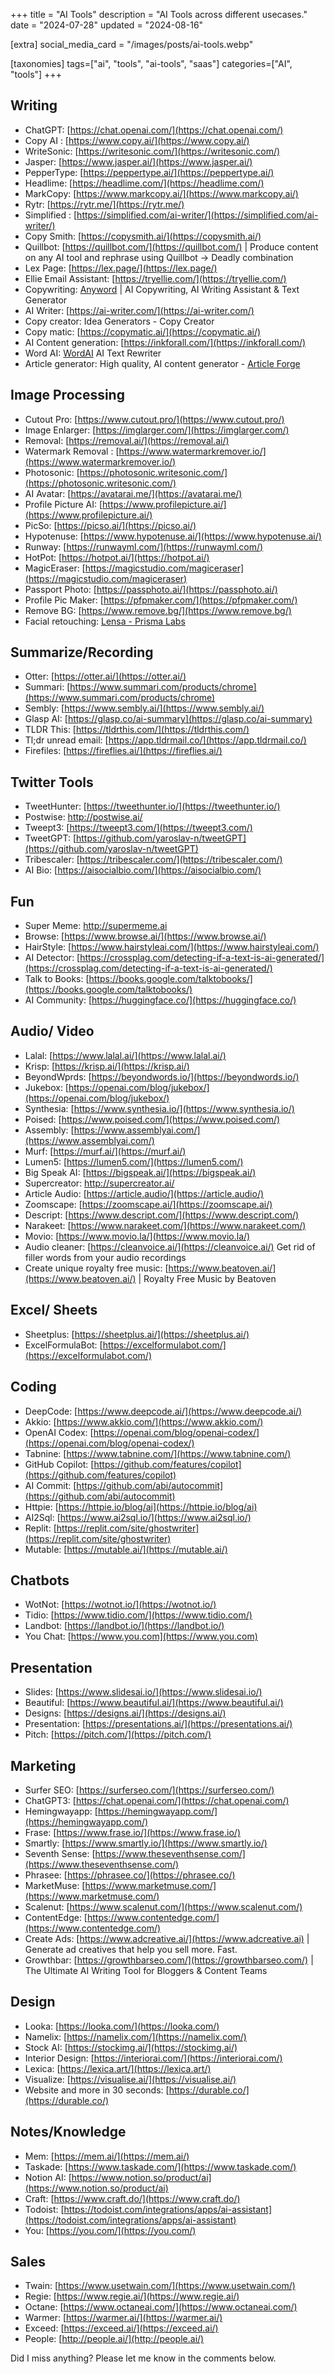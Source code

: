 +++
title = "AI Tools"
description = "AI Tools across different usecases."
date = "2024-07-28"
updated = "2024-08-16"

[extra]
social_media_card = "/images/posts/ai-tools.webp"

[taxonomies]
tags=["ai", "tools", "ai-tools", "saas"]
categories=["AI", "tools"]
+++

## Writing

- ChatGPT: [https://chat.openai.com/](https://chat.openai.com/)
- Copy AI : [https://www.copy.ai/](https://www.copy.ai/)
- WriteSonic: [https://writesonic.com/](https://writesonic.com/)
- Jasper: [https://www.jasper.ai/](https://www.jasper.ai/)
- PepperType: [https://peppertype.ai/](https://peppertype.ai/)
- Headlime: [https://headlime.com/](https://headlime.com/)
- MarkCopy: [https://www.markcopy.ai/](https://www.markcopy.ai/)
- Rytr: [https://rytr.me/](https://rytr.me/)
- Simplified : [https://simplified.com/ai-writer/](https://simplified.com/ai-writer/)
- Copy Smith: [https://copysmith.ai/](https://copysmith.ai/)
- Quillbot: [https://quillbot.com/](https://quillbot.com/) | Produce content on any AI tool and rephrase using Quillbot → Deadly combination
- Lex Page: [https://lex.page/](https://lex.page/)
- Ellie Email Assistant: [https://tryellie.com/](https://tryellie.com/)
- Copywriting: [Anyword](https://anyword.com) | AI Copywriting, AI Writing Assistant & Text Generator
- AI Writer: [https://ai-writer.com/](https://ai-writer.com/)
- Copy creator: Idea Generators - Copy Creator
- Copy matic: [https://copymatic.ai/](https://copymatic.ai/)
- AI Content generation: [https://inkforall.com/](https://inkforall.com/)
- Word AI: [WordAI](https://www.word.ai) AI Text Rewriter
- Article generator: High quality, AI content generator - [Article Forge](https://www.articleforge.com/)

## Image Processing

- Cutout Pro: [https://www.cutout.pro/](https://www.cutout.pro/)
- Image Enlarger: [https://imglarger.com/](https://imglarger.com/)
- Removal: [https://removal.ai/](https://removal.ai/)
- Watermark Removal : [https://www.watermarkremover.io/](https://www.watermarkremover.io/)
- Photosonic: [https://photosonic.writesonic.com/](https://photosonic.writesonic.com/)
- AI Avatar: [https://avatarai.me/](https://avatarai.me/)
- Profile Picture AI: [https://www.profilepicture.ai/](https://www.profilepicture.ai/)
- PicSo: [https://picso.ai/](https://picso.ai/)
- Hypotenuse: [https://www.hypotenuse.ai/](https://www.hypotenuse.ai/)
- Runway: [https://runwayml.com/](https://runwayml.com/)
- HotPot: [https://hotpot.ai/](https://hotpot.ai/)
- MagicEraser: [https://magicstudio.com/magiceraser](https://magicstudio.com/magiceraser)
- Passport Photo: [https://passphoto.ai/](https://passphoto.ai/)
- Profile Pic Maker: [https://pfpmaker.com/](https://pfpmaker.com/)
- Remove BG: [https://www.remove.bg/](https://www.remove.bg/)
- Facial retouching: [Lensa - Prisma Labs](https://prisma-ai.com/lensa)

## Summarize/Recording

- Otter: [https://otter.ai/](https://otter.ai/)
- Summari: [https://www.summari.com/products/chrome](https://www.summari.com/products/chrome)
- Sembly: [https://www.sembly.ai/](https://www.sembly.ai/)
- Glasp AI: [https://glasp.co/ai-summary](https://glasp.co/ai-summary)
- TLDR This: [https://tldrthis.com/](https://tldrthis.com/)
- Tl;dr unread email: [https://app.tldrmail.co/](https://app.tldrmail.co/)
- Firefiles: [https://fireflies.ai/](https://fireflies.ai/)

## Twitter Tools

- TweetHunter: [https://tweethunter.io/](https://tweethunter.io/)
- Postwise: http://postwise.ai/
- Tweept3: [https://tweept3.com/](https://tweept3.com/)
- TweetGPT: [https://github.com/yaroslav-n/tweetGPT](https://github.com/yaroslav-n/tweetGPT)
- Tribescaler: [https://tribescaler.com/](https://tribescaler.com/)
- AI Bio: [https://aisocialbio.com/](https://aisocialbio.com/)

## Fun

- Super Meme: http://supermeme.ai
- Browse: [https://www.browse.ai/](https://www.browse.ai/)
- HairStyle: [https://www.hairstyleai.com/](https://www.hairstyleai.com/)
- AI Detector: [https://crossplag.com/detecting-if-a-text-is-ai-generated/](https://crossplag.com/detecting-if-a-text-is-ai-generated/)
- Talk to Books: [https://books.google.com/talktobooks/](https://books.google.com/talktobooks/)
- AI Community: [https://huggingface.co/](https://huggingface.co/)

## Audio/ Video

- Lalal: [https://www.lalal.ai/](https://www.lalal.ai/)
- Krisp: [https://krisp.ai/](https://krisp.ai/)
- BeyondWprds: [https://beyondwords.io/](https://beyondwords.io/)
- Jukebox: [https://openai.com/blog/jukebox/](https://openai.com/blog/jukebox/)
- Synthesia: [https://www.synthesia.io/](https://www.synthesia.io/)
- Poised: [https://www.poised.com/](https://www.poised.com/)
- Assembly: [https://www.assemblyai.com/](https://www.assemblyai.com/)
- Murf: [https://murf.ai/](https://murf.ai/)
- Lumen5: [https://lumen5.com/](https://lumen5.com/)
- Big Speak AI: [https://bigspeak.ai/](https://bigspeak.ai/)
- Supercreator: http://supercreator.ai/
- Article Audio: [https://article.audio/](https://article.audio/)
- Zoomscape: [https://zoomscape.ai/](https://zoomscape.ai/)
- Descript: [https://www.descript.com/](https://www.descript.com/)
- Narakeet: [https://www.narakeet.com/](https://www.narakeet.com/)
- Movio: [https://www.movio.la/](https://www.movio.la/)
- Audio cleaner: [https://cleanvoice.ai/](https://cleanvoice.ai/) Get rid of filler words from your audio recordings
- Create unique royalty free music: [https://www.beatoven.ai/](https://www.beatoven.ai/) | Royalty Free Music by Beatoven

## Excel/ Sheets

- Sheetplus: [https://sheetplus.ai/](https://sheetplus.ai/)
- ExcelFormulaBot: [https://excelformulabot.com/](https://excelformulabot.com/)

## Coding

- DeepCode: [https://www.deepcode.ai/](https://www.deepcode.ai/)
- Akkio: [https://www.akkio.com/](https://www.akkio.com/)
- OpenAI Codex: [https://openai.com/blog/openai-codex/](https://openai.com/blog/openai-codex/)
- Tabnine: [https://www.tabnine.com/](https://www.tabnine.com/)
- GitHub Copilot: [https://github.com/features/copilot](https://github.com/features/copilot)
- AI Commit: [https://github.com/abi/autocommit](https://github.com/abi/autocommit)
- Httpie: [https://httpie.io/blog/ai](https://httpie.io/blog/ai)
- AI2Sql: [https://www.ai2sql.io/](https://www.ai2sql.io/)
- Replit: [https://replit.com/site/ghostwriter](https://replit.com/site/ghostwriter)
- Mutable: [https://mutable.ai/](https://mutable.ai/)

## Chatbots

- WotNot: [https://wotnot.io/](https://wotnot.io/)
- Tidio: [https://www.tidio.com/](https://www.tidio.com/)
- Landbot: [https://landbot.io/](https://landbot.io/)
- You Chat: [https://www.you.com](https://www.you.com)

## Presentation

- Slides: [https://www.slidesai.io/](https://www.slidesai.io/)
- Beautiful: [https://www.beautiful.ai/](https://www.beautiful.ai/)
- Designs: [https://designs.ai/](https://designs.ai/)
- Presentation: [https://presentations.ai/](https://presentations.ai/)
- Pitch: [https://pitch.com/](https://pitch.com/)

## Marketing

- Surfer SEO: [https://surferseo.com/](https://surferseo.com/)
- ChatGPT3: [https://chat.openai.com/](https://chat.openai.com/)
- Hemingwayapp: [https://hemingwayapp.com/](https://hemingwayapp.com/)
- Frase: [https://www.frase.io/](https://www.frase.io/)
- Smartly: [https://www.smartly.io/](https://www.smartly.io/)
- Seventh Sense: [https://www.theseventhsense.com/](https://www.theseventhsense.com/)
- Phrasee: [https://phrasee.co/](https://phrasee.co/)
- MarketMuse: [https://www.marketmuse.com/](https://www.marketmuse.com/)
- Scalenut: [https://www.scalenut.com/](https://www.scalenut.com/)
- ContentEdge: [https://www.contentedge.com/](https://www.contentedge.com/)
- Create Ads: [https://www.adcreative.ai/](https://www.adcreative.ai) | Generate ad creatives that help you sell more. Fast.
- Growthbar: [https://growthbarseo.com/](https://growthbarseo.com/) | The Ultimate AI Writing Tool for Bloggers & Content Teams

## Design

- Looka: [https://looka.com/](https://looka.com/)
- Namelix: [https://namelix.com/](https://namelix.com/)
- Stock AI: [https://stockimg.ai/](https://stockimg.ai/)
- Interior Design: [https://interiorai.com/](https://interiorai.com/)
- Lexica: [https://lexica.art/](https://lexica.art/)
- Visualize: [https://visualise.ai/](https://visualise.ai/)
- Website and more in 30 seconds: [https://durable.co/](https://durable.co/)

## Notes/Knowledge

- Mem: [https://mem.ai/](https://mem.ai/)
- Taskade: [https://www.taskade.com/](https://www.taskade.com/)
- Notion AI: [https://www.notion.so/product/ai](https://www.notion.so/product/ai)
- Craft: [https://www.craft.do/](https://www.craft.do/)
- Todoist: [https://todoist.com/integrations/apps/ai-assistant](https://todoist.com/integrations/apps/ai-assistant)
- You: [https://you.com/](https://you.com/)

## Sales

- Twain: [https://www.usetwain.com/](https://www.usetwain.com/)
- Regie: [https://www.regie.ai/](https://www.regie.ai/)
- Octane: [https://www.octaneai.com/](https://www.octaneai.com/)
- Warmer: [https://warmer.ai/](https://warmer.ai/)
- Exceed: [https://exceed.ai/](https://exceed.ai/)
- People: [http://people.ai/](http://people.ai/)

Did I miss anything? Please let me know in the comments below.
